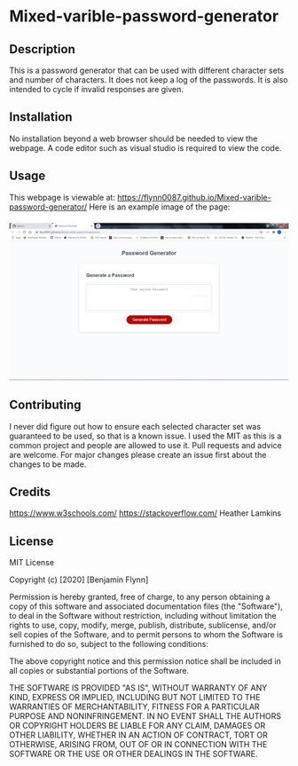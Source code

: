 # Mixed-varible-password-generator

## Description

This is a password generator that can be used with different character sets and number of characters. It does not keep a log of the passwords. It is also intended to cycle if invalid responses are given.

## Installation

No installation beyond a web browser should be needed to view the webpage. A code editor such as visual studio is required to view the code.

## Usage

This webpage is viewable at: https://flynn0087.github.io/Mixed-varible-password-generator/
Here is an example image of the page: ![Image of webpage](Screenshot.PNG)

## Contributing

I never did figure out how to ensure each selected character set was guaranteed to be used, so that is a known issue. I used the MIT as this is a common project and people are allowed to use it. Pull requests and advice are welcome. For major changes please create an issue first about the changes to be made.

## Credits

https://www.w3schools.com/
https://stackoverflow.com/
Heather Lamkins

## License

MIT License

Copyright (c) [2020] [Benjamin Flynn]

Permission is hereby granted, free of charge, to any person obtaining a copy
of this software and associated documentation files (the "Software"), to deal
in the Software without restriction, including without limitation the rights
to use, copy, modify, merge, publish, distribute, sublicense, and/or sell
copies of the Software, and to permit persons to whom the Software is
furnished to do so, subject to the following conditions:

The above copyright notice and this permission notice shall be included in all
copies or substantial portions of the Software.

THE SOFTWARE IS PROVIDED "AS IS", WITHOUT WARRANTY OF ANY KIND, EXPRESS OR
IMPLIED, INCLUDING BUT NOT LIMITED TO THE WARRANTIES OF MERCHANTABILITY,
FITNESS FOR A PARTICULAR PURPOSE AND NONINFRINGEMENT. IN NO EVENT SHALL THE
AUTHORS OR COPYRIGHT HOLDERS BE LIABLE FOR ANY CLAIM, DAMAGES OR OTHER
LIABILITY, WHETHER IN AN ACTION OF CONTRACT, TORT OR OTHERWISE, ARISING FROM,
OUT OF OR IN CONNECTION WITH THE SOFTWARE OR THE USE OR OTHER DEALINGS IN THE
SOFTWARE.
